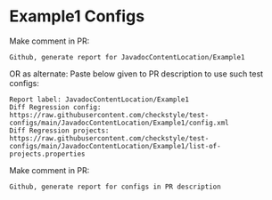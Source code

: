 # Example1 Configs
Make comment in PR:
```
Github, generate report for JavadocContentLocation/Example1
```
OR as alternate:
Paste below given to PR description to use such test configs:
```
Report label: JavadocContentLocation/Example1
Diff Regression config: https://raw.githubusercontent.com/checkstyle/test-configs/main/JavadocContentLocation/Example1/config.xml
Diff Regression projects: https://raw.githubusercontent.com/checkstyle/test-configs/main/JavadocContentLocation/Example1/list-of-projects.properties
```
Make comment in PR:
```
Github, generate report for configs in PR description
```
